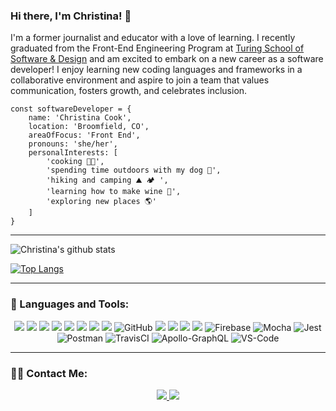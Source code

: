 ### Hi there, I'm Christina! 👋

I'm a former journalist and educator with a love of learning. I recently graduated from the Front-End Engineering Program at [Turing School of Software & Design](https://turing.io/) and am excited to embark on a new career as a software developer! I enjoy learning new coding languages and frameworks in a collaborative environment and aspire to join a team that values communication, fosters growth, and celebrates inclusion. 

``` 
const softwareDeveloper = {
    name: 'Christina Cook',
    location: 'Broomfield, CO',
    areaOfFocus: 'Front End',
    pronouns: 'she/her',
    personalInterests: [
        'cooking 👩‍🍳',
        'spending time outdoors with my dog 🐶',
        'hiking and camping ⛰️ 🏕 ',
        'learning how to make wine 🍷',
        'exploring new places 🌎'
    ]
}
```
___

![Christina's github stats](https://github-readme-stats.vercel.app/api?username=christina-cook&theme=tokyonight&show_icons=true)

[![Top Langs](https://github-readme-stats.vercel.app/api/top-langs/?username=christina-cook&theme=tokyonight&show_icons=true)](https://github.com/anuraghazra/github-readme-stats)
___

<h3 align="left">🧠  Languages and Tools:</h3>
<p align="center"> 
    <img src="https://img.shields.io/badge/JavaScript-F7DF1E?style=for-the-badge&logo=javascript&logoColor=black"/>
    <img src="https://img.shields.io/badge/React-20232A?style=for-the-badge&logo=react&logoColor=61DAFB"/>    
    <img src="https://img.shields.io/badge/React_Router-CA4245?style=for-the-badge&logo=react-router&logoColor=white"/>
    <img src="https://img.shields.io/badge/HTML5-E34F26?style=for-the-badge&logo=html5&logoColor=white"/> 
    <img src="https://img.shields.io/badge/CSS3-1572B6?style=for-the-badge&logo=css3&logoColor=white"/>
    <img src="https://img.shields.io/badge/Sass-CC6699?style=for-the-badge&logo=sass&logoColor=white"/>
    <img src="https://img.shields.io/badge/Bootstrap-563D7C?style=for-the-badge&logo=bootstrap&logoColor=white"/>
    <img src="https://img.shields.io/badge/Git-F05032?style=for-the-badge&logo=git&logoColor=white"/>
    <img alt="GitHub" src="https://img.shields.io/badge/github%20-%23121011.svg?&style=for-the-badge&logo=github&logoColor=white"/>
    <img src="https://img.shields.io/badge/Node.js-43853D?style=for-the-badge&logo=node.js&logoColor=white"/>
    <img src="https://img.shields.io/badge/npm-CB3837?style=for-the-badge&logo=npm&logoColor=white"/>
    <img src="https://img.shields.io/badge/Heroku-430098?style=for-the-badge&logo=heroku&logoColor=white"/>
    <img src="https://img.shields.io/badge/Markdown-000000?style=for-the-badge&logo=markdown&logoColor=white"/>
    <img alt="Firebase" src="https://img.shields.io/badge/firebase%20-%23039BE5.svg?&style=for-the-badge&logo=firebase"/>
    <img alt="Mocha" src="https://img.shields.io/badge/-mocha-%238D6748?&style=for-the-badge&logo=mocha&logoColor=white"/>
    <img alt="Jest" src="https://img.shields.io/badge/Jest-C21325?style=for-the-badge&logo=jest&logoColor=white"/>
    <img alt="Postman" src="https://img.shields.io/badge/Postman-FF6C37?style=for-the-badge&logo=Postman&logoColor=white"/>
    <img alt="TravisCI" src="https://img.shields.io/badge/travisci%20-%232B2F33.svg?&style=for-the-badge&logo=travis&logoColor=white"/>
    <img alt="Apollo-GraphQL" src="https://img.shields.io/badge/-Apollo%20GraphQL-311C87?style=for-the-badge&logo=apollo-graphql"/>
    <img alt="VS-Code" src="https://img.shields.io/badge/Visual_Studio_Code-0078D4?style=for-the-badge&logo=visual%20studio%20code&logoColor=white"/>
</p>

___

### 👩‍💻  Contact Me:
<p align="center"> 
    <a href="https://www.linkedin.com/in/cookcmc/">
        <img src="https://img.shields.io/badge/LinkedIn-0077B5?style=for-the-badge&logo=linkedin&logoColor=white"/>
    </a>
    <a href="mailto:cmc.cook7@gmail.com">
        <img src="https://img.shields.io/badge/Gmail-D14836?style=for-the-badge&logo=gmail&logoColor=white"/>
    </a>
</p>


<!--
**christina-cook/christina-cook** is a ✨ _special_ ✨ repository because its `README.md` (this file) appears on your GitHub profile.

___

<h3 align="left">🌱  Currently Learning:</h3>

<p align="center"> 
    <img alt="Redux" src="https://img.shields.io/badge/redux%20-%23593d88.svg?&style=for-the-badge&logo=redux&logoColor=white"/>
    <img alt="Jest" src="https://img.shields.io/badge/-jest-%23C21325?&style=for-the-badge&logo=jest&logoColor=white"/>
    <img alt="TravisCI" src="https://img.shields.io/badge/travisci%20-%232B2F33.svg?&style=for-the-badge&logo=travis&logoColor=white"/>
    <img alt="Apollo-GraphQL" src="https://img.shields.io/badge/-Apollo%20GraphQL-311C87?style=for-the-badge&logo=apollo-graphql"/>
    <img alt="GraphQL" src="https://img.shields.io/badge/-GraphQL-E10098?style=for-the-badge&logo=graphql"/>
    <img src="https://img.shields.io/badge/PostgreSQL-316192?style=for-the-badge&logo=postgresql&logoColor=white"/>
    <img src="https://img.shields.io/badge/Express.js-404D59?style=for-the-badge&logo=express&logoColor=white"/>
    
</p>

___


- 🌱 I’m currently learning about Redux!
- 👩‍💻 Pronouns: she/her
- ⚡ Interests outside of coding: 
    - cooking 👩‍🍳
    - spending time outdoors with my dog 🐶
    - hiking ⛰️
    - learning how to make wine 🍷
    - reading magazines 📰
    - exploring new places 🌎
    
Here are some ideas to get you started:

- 🔭 I’m currently working on becoming a software developer through 
- 👯 I’m looking to collaborate on ...
- 🤔 I’m looking for help with ...
- 💬 Ask me about ...
- 📫 How to reach me: ...
- ⚡ Fun fact: ...
-->
